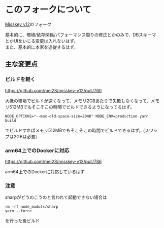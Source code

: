 
# このフォークについて

[Misskey v12](https://github.com/syuilo/misskey)のフォーク

基本的に、環境/依存関係/パフォーマンス周りの修正とかのみで、DBスキーマとかUIをいじる変更は入れないはず。  
また、基本的に本家を追従するはず。

## 主な変更点

### ビルドを軽く

https://github.com/mei23/misskey-v12/pull/760

大抵の環境でビルドが速くなって、メモリ2GBあたりで失敗しなくなって、メモリ512MBでもそこそこの時間でビルドできるようになってるはず。

```
NODE_OPTIONS="--max-old-space-size=2048" NODE_ENV=production yarn build
```
でビルドすればメモリ512MBでもそこそこの時間でビルドできるはず。(スワップは2GBは必要)

### arm64上でのDockerに対応

https://github.com/mei23/misskey-v12/pull/786

arm64上でのDockerに対応しているはず

### 注意

sharpがどうのこうのと言われて起動できない場合は
```
rm -rf node_moduls/sharp
yarn --force
```
を行った後ビルド
